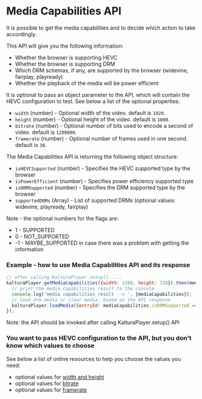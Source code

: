# Media Capabilities API

It is possible to get the media capabilities and to decide which action to take accordingly.

This API will give you the following information:

- Whether the browser is supporting HEVC
- Whether the browser is supporting DRM
- Which DRM schemas, if any, are supported by the browser (widevine, fairplay, playready)
- Whether the playback of the media will be power efficient

It is optional to pass an object parameter to the API, which will contain the HEVC configuration to test.
See below a list of the optional properties:

- `width` (number) - Optional width of the video. default is `1920`.
- `height` (number) - Optional height of the video. default is `1080`.
- `bitrate` (number) - Optional number of bits used to encode a second of video. default is `1200000`.
- `framerate` (number) - Optional number of frames used in one second. default is `30`.

The Media Capabilities API is returning the following object structure:

- `isHEVCSupported` (number) - Specifies the HEVC supported type by the browser
- `isPowerEfficient` (number) - Specifies power efficiency supported type
- `isDRMSupported` (number) - Specifies the DRM supported type by the browser
- `supportedDRMs` (Array) - List of supported DRMs (optional values: widevine, playready, fairplay)

Note - the optional numbers for the flags are:

- 1 - SUPPORTED
- 0 - NOT_SUPPORTED
- -1 - MAYBE_SUPPORTED in case there was a problem with getting the information

### Example - how to use Media Capabilities API and its response

```js
// after calling KalturaPlayer.setup().....
kalturaPlayer.getMediaCapabilities({width: 1280, height: 720}).then(mediaCapabilities => {
  // print the media capabilities result to the console
  console.log('media capabilities result --> ', {mediaCapabilities});
  // load drm media or clear media, based on the API response
  kalturaPlayer.loadMedia({entryId: mediaCapabilities.isDRMSupported === 1 ? DRM_ENTRY_ID : CLEAR_ENTRY_ID});
});
```

Note: the API should be invoked after calling KalturaPlayer.setup() API

### You want to pass HEVC configuration to the API, but you don't know which values to choose

See below a list of online resources to help you choose the values you need:

- optional values for [width and height][1]
- optional values for [bitrate][2]
- optional values for [framerate][3]

[1]: https://support.google.com/youtube/answer/6375112
[2]: https://support.google.com/youtube/answer/1722171?hl=en#zippy=%2Cbitrate
[3]: https://support.google.com/youtube/answer/1722171?hl=en#zippy=%2Cframe-rate
